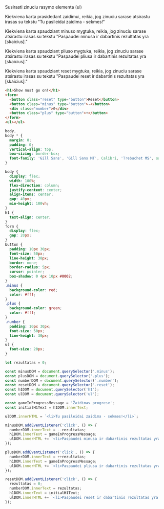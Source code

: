 Susirasti zinuciu rasymo elementa (ul)

Kiekviena karta prasidedant zaidimui, reikia, jog zinuciu sarase atsirastu irasas su tekstu "Tu pasileidai zaidima - sekmes!"

Kiekviena karta spaudziant minuso mygtuka, reikia, jog zinuciu sarase atsirastu irasas su tekstu "Paspaudei minusa ir dabartinis rezultatas yra [skaicius]."

Kiekviena karta spaudziant pliuso mygtuka, reikia, jog zinuciu sarase atsirastu irasas su tekstu "Paspaudei pliusa ir dabartinis rezultatas yra [skaicius]."

Kiekviena karta spaudziant reset mygtuka, reikia, jog zinuciu sarase atsirastu irasas su tekstu "Paspaudei reset ir dabartinis rezultatas yra [skaicius]."

```html
<h1>Show must go on!</h1>
<form>
  <button class="reset" type="button">Reset</button>
  <button class="minus" type="button">-</button>
  <div class="number">0</div>
  <button class="plus" type="button">+</button>
</form>
<ul></ul>
```

```css
body,
body * {
  margin: 0;
  padding: 0;
  vertical-align: top;
  box-sizing: border-box;
  font-family: 'Gill Sans', 'Gill Sans MT', Calibri, 'Trebuchet MS', sans-serif;
}

body {
  display: flex;
  width: 100%;
  flex-direction: column;
  justify-content: center;
  align-items: center;
  gap: 40px;
  min-height: 100vh;
}
h1 {
  text-align: center;
}
form {
  display: flex;
  gap: 20px;
}
button {
  padding: 10px 30px;
  font-size: 50px;
  line-height: 30px;
  border: none;
  border-radius: 5px;
  cursor: pointer;
  box-shadow: 0 4px 10px #0002;
}
.minus {
  background-color: red;
  color: #fff;
}
.plus {
  background-color: green;
  color: #fff;
}
.number {
  padding: 10px 30px;
  font-size: 50px;
  line-height: 30px;
}
ul {
  font-size: 20px;
}
```

```js
let rezultatas = 0;

const minusDOM = document.querySelector('.minus');
const plusDOM = document.querySelector('.plus');
const numberDOM = document.querySelector('.number');
const resetDOM = document.querySelector('.reset');
const h1DOM = document.querySelector('h1');
const ulDOM = document.querySelector('ul');

const gameInProgressMessage = 'Žaidimas progrese';
const initialH1Text = h1DOM.innerText;

ulDOM.innerHTML = `<li>Tu pasileidai zaidima - sekmes!</li>`;

minusDOM.addEventListener('click', () => {
  numberDOM.innerText = --rezultatas;
  h1DOM.innerText = gameInProgressMessage;
  ulDOM.innerHTML += `<li>Paspaudei minusa ir dabartinis rezultatas yra ${rezultatas}.</li>`;
});

plusDOM.addEventListener('click', () => {
  numberDOM.innerText = ++rezultatas;
  h1DOM.innerText = gameInProgressMessage;
  ulDOM.innerHTML += `<li>Paspaudei pliusa ir dabartinis rezultatas yra ${rezultatas}.</li>`;
});

resetDOM.addEventListener('click', () => {
  rezultatas = 0;
  numberDOM.innerText = rezultatas;
  h1DOM.innerText = initialH1Text;
  ulDOM.innerHTML += `<li>Paspaudei reset ir dabartinis rezultatas yra ${rezultatas}.</li>`;
});
```
